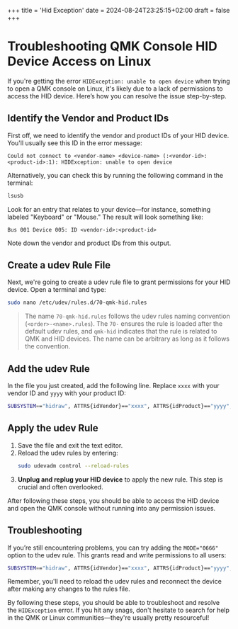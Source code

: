 +++
title = 'Hid Exception'
date = 2024-08-24T23:25:15+02:00
draft = false
+++


# Troubleshooting QMK Console HID Device Access on Linux

If you're getting the error `HIDException: unable to open device` when trying to open a QMK console on Linux, it's likely due to a lack of permissions to access the HID device. Here’s how you can resolve the issue step-by-step.

## Identify the Vendor and Product IDs

First off, we need to identify the vendor and product IDs of your HID device. You'll usually see this ID in the error message:
```
Could not connect to <vendor-name> <device-name> (:<vendor-id>:<product-id>:1): HIDException: unable to open device
```
Alternatively, you can check this by running the following command in the terminal:
```bash
lsusb
```
Look for an entry that relates to your device—for instance, something labeled "Keyboard" or "Mouse." The result will look something like:
```
Bus 001 Device 005: ID <vendor-id>:<product-id>
```
Note down the vendor and product IDs from this output.

## Create a udev Rule File

Next, we're going to create a udev rule file to grant permissions for your HID device. Open a terminal and type:
```bash
sudo nano /etc/udev/rules.d/70-qmk-hid.rules
```
>The name `70-qmk-hid.rules` follows the udev rules naming convention (`<order>-<name>.rules`). The `70-` ensures the rule is loaded after the default udev rules, and `qmk-hid` indicates that the rule is related to QMK and HID devices. The name can be arbitrary as long as it follows the convention.

## Add the udev Rule

In the file you just created, add the following line. Replace `xxxx` with your vendor ID and `yyyy` with your product ID:
```bash
SUBSYSTEM=="hidraw", ATTRS{idVendor}=="xxxx", ATTRS{idProduct}=="yyyy", TAG+="uaccess"
```

## Apply the udev Rule

1. Save the file and exit the text editor.
2. Reload the udev rules by entering:
    ```bash
    sudo udevadm control --reload-rules
    ```
3. **Unplug and replug your HID device** to apply the new rule. This step is crucial and often overlooked.

After following these steps, you should be able to access the HID device and open the QMK console without running into any permission issues.

## Troubleshooting

If you’re still encountering problems, you can try adding the `MODE="0666"` option to the udev rule. This grants read and write permissions to all users:
```bash
SUBSYSTEM=="hidraw", ATTRS{idVendor}=="xxxx", ATTRS{idProduct}=="yyyy", TAG+="uaccess", MODE="0666"
```
Remember, you'll need to reload the udev rules and reconnect the device after making any changes to the rules file.

By following these steps, you should be able to troubleshoot and resolve the `HIDException` error. If you hit any snags, don't hesitate to search for help in the QMK or Linux communities—they're usually pretty resourceful!